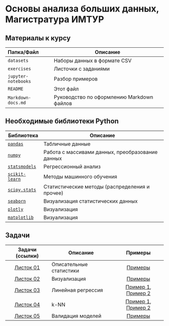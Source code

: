 # Основы анализа больших данных, Магистратура ИМТУР

## Материалы к курсу

| Папка/Файл |Описание|
|:-|-|
|`datasets`| Наборы данных в формате CSV|
|`exercises`|Листочки с заданиями|
|`jupyter-notebooks`|Разбор примеров|
|`README`|Этот файл|
|`Markdown-docs.md`|Руководство по оформлению Markdown файлов|

## Необходимые библиотеки Python

|Библиотека|Описание|
|-|-|
|[`pandas`](https://pandas.pydata.org)|Табличные данные|
|[`numpy`](https://numpy.org)|Работа с массивами данных, преобразование данных|
|[`statsmodels`](https://www.statsmodels.org/stable/index.html)|Регрессионный анализ|
|[`scikit-learn`](https://scikit-learn.org/stable/index.html)|Методы машинного обучения|
|[`scipy.stats`](https://docs.scipy.org/doc/scipy/reference/stats.html)|Статистические методы (распределения и прочее)|
|[`seaborn`](https://seaborn.pydata.org)|Визуализация статистических данных|
|[`plotly`](https://plotly.com/python/)|Визуализация|
|[`matplotlib`](https://matplotlib.org)|Визуализация|

## Задачи

| Задачи (ссылки) | Описание | Примеры |
|:-:|-|:-:|
|[Листок 01](https://github.com/alexanderlata/data-analysis-iitsd/blob/main/exercises/list01-intro.pdf)| Описательные статистики | [Примеры](https://github.com/alexanderlata/data-analysis-iitsd/tree/main/pandas)|
|[Листок 02](https://github.com/alexanderlata/data-analysis-iitsd/blob/main/exercises/list02-visualization.pdf)| Визуализация | [Примеры](https://github.com/alexanderlata/data-analysis-iitsd/tree/main/visualization)|
|[Листок 03](https://github.com/alexanderlata/data-analysis-iitsd/blob/main/exercises/list03-linear-regression.pdf)| Линейная регрессия | [Пример 1](https://github.com/alexanderlata/data-analysis-iitsd/blob/main/jupyter-notebooks/OLS.ipynb), [Пример 2](https://github.com/alexanderlata/data-analysis-iitsd/blob/main/jupyter-notebooks/linear-regression.ipynb)|
|[Листок 04](https://github.com/alexanderlata/data-analysis-iitsd/blob/main/exercises/list04-kNN-regression.pdf)| k-NN | [Пример 1](https://github.com/alexanderlata/data-analysis-iitsd/blob/main/jupyter-notebooks/kNN.ipynb), [Пример 2](https://github.com/alexanderlata/data-analysis-iitsd/blob/main/jupyter-notebooks/prediction-viz.ipynb)|
|[Листок 05](https://github.com/alexanderlata/data-analysis-iitsd/blob/main/exercises/list05-simple-validation.pdf)| Валидация моделей | [Примеры](https://github.com/alexanderlata/data-analysis-iitsd/blob/main/jupyter-notebooks/validation.ipynb)|